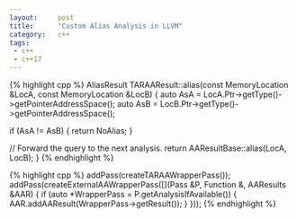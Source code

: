 ```yaml
---
layout:     post
title:      "Custom Alias Analysis in LLVM"
category:   c++
tags:
 - c++
 - c++17
---
```


{% highlight cpp %}
AliasResult TARAAResult::alias(const MemoryLocation &LocA,
                               const MemoryLocation &LocB) {
  auto AsA = LocA.Ptr->getType()->getPointerAddressSpace();
  auto AsB = LocB.Ptr->getType()->getPointerAddressSpace();

  if (AsA != AsB) {
    return NoAlias;
  }

  // Forward the query to the next analysis.
  return AAResultBase::alias(LocA, LocB);
}
{% endhighlight %}

{% highlight cpp %}
  addPass(createTARAAWrapperPass());
  addPass(createExternalAAWrapperPass([](Pass &P, Function &, AAResults &AAR) {
              if (auto *WrapperPass = P.getAnalysisIfAvailable<TARAAWrapper>()) {
      AAR.addAAResult(WrapperPass->getResult());
              }
  }));
{% endhighlight %}
